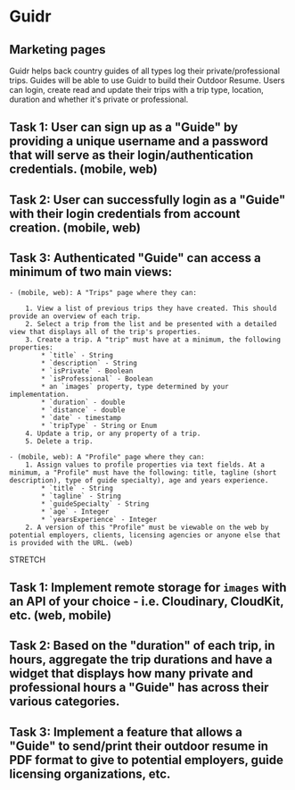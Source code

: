 # Guidr

## Marketing pages

Guidr helps back country guides of all types log their private/professional trips.  Guides will be able to use Guidr to build their Outdoor Resume. Users can login, create read and update their trips with a trip type, location, duration and whether it's private or professional.

## Task 1:  User can sign up as a "Guide" by providing a unique username and a password that will serve as their login/authentication credentials. (mobile, web)

## Task 2: User can successfully login as a "Guide" with their login credentials from account creation. (mobile, web)

## Task 3: Authenticated "Guide" can access a minimum of two main views:

	- (mobile, web): A "Trips" page where they can:

		1. View a list of previous trips they have created. This should provide an overview of each trip. 
		2. Select a trip from the list and be presented with a detailed view that displays all of the trip's properties.
		3. Create a trip. A "trip" must have at a minimum, the following properties:
			* `title` - String
			* `description` - String
			* `isPrivate` - Boolean
			* `isProfessional` - Boolean
			* an `images` property, type determined by your implementation.
			* `duration` - double
			* `distance` - double
			* `date` - timestamp
			* `tripType` - String or Enum
		4. Update a trip, or any property of a trip.
		5. Delete a trip.

	- (mobile, web): A "Profile" page where they can:
		1. Assign values to profile properties via text fields. At a minimum, a "Profile" must have the following: title, tagline (short description), type of guide specialty), age and years experience.
			* `title` - String
			* `tagline` - String
			* `guideSpecialty` - String
			* `age` - Integer
			* `yearsExperience` - Integer
		2. A version of this "Profile" must be viewable on the web by potential employers, clients, licensing agencies or anyone else that is provided with the URL. (web)

STRETCH
## Task 1: Implement remote storage for `images` with an API of your choice - i.e. Cloudinary, CloudKit, etc. (web, mobile)


## Task 2: Based on the "duration" of each trip, in hours, aggregate the trip durations and have a widget that displays how many private and professional hours a "Guide" has across their various categories.


## Task 3: Implement a feature that allows a "Guide" to send/print their outdoor resume in PDF format to give to potential employers, guide licensing organizations, etc.



